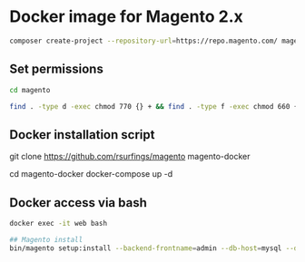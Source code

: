 # Docker image for Magento 2.x
```bash
composer create-project --repository-url=https://repo.magento.com/ magento/project-community-edition magento
```

## Set permissions
```bash
cd magento

find . -type d -exec chmod 770 {} + && find . -type f -exec chmod 660 {} + && chmod u+x bin/magento
```
## Docker installation script
git clone https://github.com/rsurfings/magento magento-docker

cd magento-docker docker-compose up -d

## Docker access via bash
```bash
docker exec -it web bash

## Magento install
bin/magento setup:install --backend-frontname=admin --db-host=mysql --db-name=magento --db-user=root --db-password=root --base-url=http://local.domain.com --language=pt_BR --timezone=America/Sao_Paulo --currency=BRL --use-rewrites=1 --use-secure=1 --base-url-secure=https://local.domain.com --admin-user=user --admin-password=senha123 --use-sample-data --admin-firstname=User --admin-lastname=Lastname --admin-email=rsurfings@gmail.com
```
